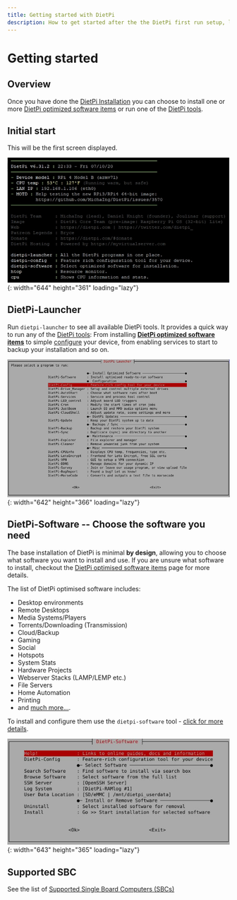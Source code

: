 ```yaml
---
title: Getting started with DietPi
description: How to get started after the the DietPi first run setup, learn about available DietPi tools and get an overview with the DietPi-Launcher
---
```


# Getting started

## Overview

Once you have done the [DietPi Installation](install.md) you can choose to install one or more [DietPi optimized software items](software.md) or run one of the [DietPi tools](dietpi_tools.md).

## Initial start

This will be the first screen displayed.

![dietpi-login-screen](assets/images/dietpi-login-screen.jpg){: width="644" height="361" loading="lazy"}

## DietPi-Launcher

Run `dietpi-launcher` to see all available DietPi tools. It provides a quick way to run any of the [DietPi tools](dietpi_tools.md): From installing [**DietPi optimized software items**](software.md) to simple [configure](dietpi_tools/system_configuration.md#dietpi-configuration) your device, from enabling services to start to backup your installation and so on.

![DietPi-Launcher screenshot](assets/images/dietpi-launcher.jpg){: width="642" height="366" loading="lazy"}

## DietPi-Software -- Choose the software you need

The base installation of DietPi is minimal **by design**, allowing you to choose what software you want to install and use. If you are unsure what software to install, checkout the [DietPi optimised software items](software.md) page for more details.  

The list of DietPi optimised software includes:

- Desktop environments
- Remote Desktops
- Media Systems/Players
- Torrents/Downloading (Transmission)
- Cloud/Backup
- Gaming
- Social
- Hotspots
- System Stats
- Hardware Projects
- Webserver Stacks (LAMP/LEMP etc.)
- File Servers
- Home Automation
- Printing
- and [much more...](software.md).

To install and configure them use the `dietpi-software` tool - [click for more details](dietpi_tools/system_configuration.md#dietpi-software).

![DietPi-Software screenshot](assets/images/dietpi-software.jpg){: width="643" height="365" loading="lazy"}

## Supported SBC

See the list of [Supported Single Board Computers (SBCs)](hardware.md)
